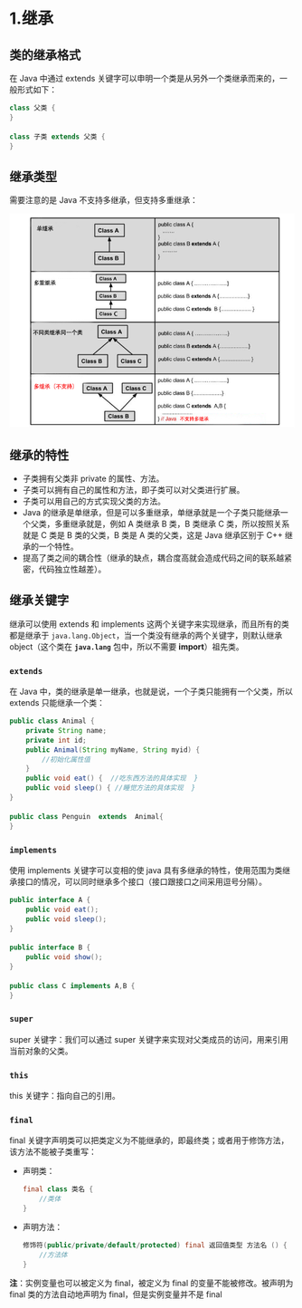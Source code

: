 # 1.继承

## 类的继承格式

在 Java 中通过 extends 关键字可以申明一个类是从另外一个类继承而来的，一般形式如下：

```java
class 父类 {
}

class 子类 extends 父类 {
}
```

## 继承类型

需要注意的是 Java 不支持多继承，但支持多重继承：

![types_of_inheritance](../../../.gitbook/assets/types_of_inheritance.png)

## 继承的特性

* 子类拥有父类非 private 的属性、方法。
* 子类可以拥有自己的属性和方法，即子类可以对父类进行扩展。
* 子类可以用自己的方式实现父类的方法。
* Java 的继承是单继承，但是可以多重继承，单继承就是一个子类只能继承一个父类，多重继承就是，例如 A 类继承 B 类，B 类继承 C 类，所以按照关系就是 C 类是 B 类的父类，B 类是 A 类的父类，这是 Java 继承区别于 C++ 继承的一个特性。
* 提高了类之间的耦合性（继承的缺点，耦合度高就会造成代码之间的联系越紧密，代码独立性越差）。

## 继承关键字

继承可以使用 extends 和 implements 这两个关键字来实现继承，而且所有的类都是继承于 `java.lang.Object`，当一个类没有继承的两个关键字，则默认继承object（这个类在 **`java.lang`** 包中，所以不需要 **import**）祖先类。

### `extends`

在 Java 中，类的继承是单一继承，也就是说，一个子类只能拥有一个父类，所以 extends 只能继承一个类：

```java
public class Animal { 
    private String name;   
    private int id; 
    public Animal(String myName, String myid) { 
        //初始化属性值
    } 
    public void eat() {  //吃东西方法的具体实现  } 
    public void sleep() { //睡觉方法的具体实现  } 
} 

public class Penguin  extends  Animal{ 
}
```

### `implements`

使用 implements 关键字可以变相的使 java 具有多继承的特性，使用范围为类继承接口的情况，可以同时继承多个接口（接口跟接口之间采用逗号分隔）。

```java
public interface A {
    public void eat();
    public void sleep();
}

public interface B {
    public void show();
}

public class C implements A,B {
}
```

### `super`

super 关键字：我们可以通过 super 关键字来实现对父类成员的访问，用来引用当前对象的父类。

### `this`

this 关键字：指向自己的引用。

### `final`

final 关键字声明类可以把类定义为不能继承的，即最终类；或者用于修饰方法，该方法不能被子类重写：

*   声明类：

    ```java
    final class 类名 {
        //类体
    }
    ```
*   声明方法：

    ```java
    修饰符(public/private/default/protected) final 返回值类型 方法名 () {
        //方法体
    }
    ```

**注**：实例变量也可以被定义为 final，被定义为 final 的变量不能被修改。被声明为 final 类的方法自动地声明为 final，但是实例变量并不是 final
